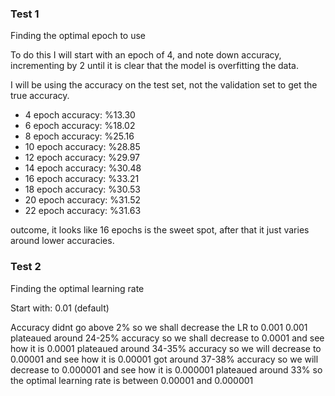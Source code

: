 ### Test 1

Finding the optimal epoch to use

To do this I will start with an epoch of 4, and note down accuracy, incrementing by 2 until it is clear that the model is overfitting the data.

I will be using the accuracy on the test set, not the validation set to get the true accuracy.

- 4 epoch accuracy: %13.30
- 6 epoch accuracy: %18.02
- 8 epoch accuracy: %25.16
- 10 epoch accuracy: %28.85
- 12 epoch accuracy: %29.97
- 14 epoch accuracy: %30.48
- 16 epoch accuracy: %33.21
- 18 epoch accuracy: %30.53
- 20 epoch accuracy: %31.52
- 22 epoch accuracy: %31.63 

outcome, it looks like 16 epochs is the sweet spot, after that it just varies around lower accuracies.

### Test 2 

Finding the optimal learning rate

Start with: 0.01 (default)

Accuracy didnt go above 2% so we shall decrease the LR to 0.001 
0.001 plateaued around 24-25% accuracy so we shall decrease to 0.0001 and see how it is
0.0001 plateaued around 34-35% accuracy so we will decrease to 0.00001 and see how it is
0.00001 got around 37-38% accuracy so we will decrease to 0.000001 and see how it is
0.000001 plateaued around 33% so the optimal learning rate is between 0.00001 and 0.000001

